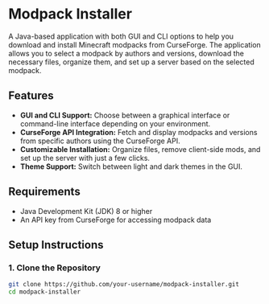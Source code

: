 # Modpack Installer

A Java-based application with both GUI and CLI options to help you download and install Minecraft modpacks from CurseForge. The application allows you to select a modpack by authors and versions, download the necessary files, organize them, and set up a server based on the selected modpack.

## Features

- **GUI and CLI Support:** Choose between a graphical interface or command-line interface depending on your environment.
- **CurseForge API Integration:** Fetch and display modpacks and versions from specific authors using the CurseForge API.
- **Customizable Installation:** Organize files, remove client-side mods, and set up the server with just a few clicks.
- **Theme Support:** Switch between light and dark themes in the GUI.

## Requirements

- Java Development Kit (JDK) 8 or higher
- An API key from CurseForge for accessing modpack data

## Setup Instructions

### 1. Clone the Repository

```bash
git clone https://github.com/your-username/modpack-installer.git
cd modpack-installer
